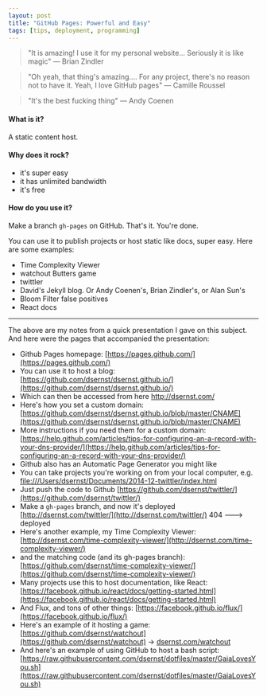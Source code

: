 ```yaml
---
layout: post
title: "GitHub Pages: Powerful and Easy"
tags: [tips, deployment, programming]
---
```


> "It is amazing! I use it for my personal website... Seriously it is like magic" — Brian Zindler

> "Oh yeah, that thing's amazing.... For any project, there's no reason not to have it. Yeah, I love GitHub pages" — Camille Roussel

> "It's the best fucking thing" — Andy Coenen

#### What is it?

A static content host.

#### Why does it rock?

- it's super easy
- it has unlimited bandwidth
- it's free

#### How do you use it?

Make a branch `gh-pages` on GitHub. That's it. You're done.

You can use it to publish projects or host static like docs, super easy. Here are some examples:

- Time Complexity Viewer
- watchout Butters game
- twittler
- David's Jekyll blog. Or Andy Coenen's, Brian Zindler's, or Alan Sun's
- Bloom Filter false positives
- React docs

-----------------------------------------------

The above are my notes from a quick presentation I gave on this subject. And here were the pages that accompanied the presentation:

- Github Pages homepage: [https://pages.github.com/](https://pages.github.com/)
- You can use it to host a blog: [https://github.com/dsernst/dsernst.github.io/](https://github.com/dsernst/dsernst.github.io/)
- Which can then be accessed from here [http://dsernst.com/ ](http://dsernst.com/)
- Here's how you set a custom domain: [https://github.com/dsernst/dsernst.github.io/blob/master/CNAME](https://github.com/dsernst/dsernst.github.io/blob/master/CNAME)
- More instructions if you need them for a custom domain: [https://help.github.com/articles/tips-for-configuring-an-a-record-with-your-dns-provider/](https://help.github.com/articles/tips-for-configuring-an-a-record-with-your-dns-provider/)
- Github also has an Automatic Page Generator you might like
- You can take projects you're working on from your local computer, e.g. [file:///Users/dsernst/Documents/2014-12-twittler/index.html](file:///Users/dsernst/Documents/2014-12-twittler/index.html)
- Just push the code to Github [https://github.com/dsernst/twittler/](https://github.com/dsernst/twittler/)
- Make a `gh-pages` branch, and now it's deployed [http://dsernst.com/twittler/](http://dsernst.com/twittler/) 404 ---> deployed
- Here's another example, my Time Complexity Viewer: [http://dsernst.com/time-complexity-viewer/](http://dsernst.com/time-complexity-viewer/)
- and the matching code (and its gh-pages branch): [https://github.com/dsernst/time-complexity-viewer/](https://github.com/dsernst/time-complexity-viewer/)
- Many projects use this to host documentation, like React: [https://facebook.github.io/react/docs/getting-started.html](https://facebook.github.io/react/docs/getting-started.html)
- And Flux, and tons of other things: [https://facebook.github.io/flux/](https://facebook.github.io/flux/)
- Here's an example of it hosting a game: [https://github.com/dsernst/watchout](https://github.com/dsernst/watchout) -> [dsernst.com/watchout](http://dsernst.com/watchout)
- And here's an example of using GitHub to host a bash script: [https://raw.githubusercontent.com/dsernst/dotfiles/master/GaiaLovesYou.sh](https://raw.githubusercontent.com/dsernst/dotfiles/master/GaiaLovesYou.sh)
